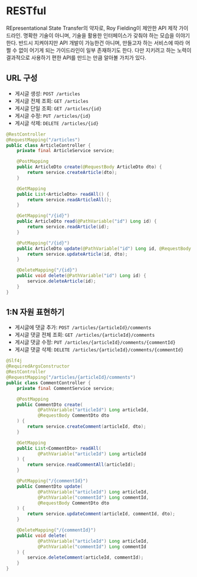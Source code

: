 # RESTful

REpresentational State Transfer의 약자로, Roy Fielding이 제안한 API 제작 가이드라인.
명확한 기술이 아니며, 기술을 활용한 인터페이스가 갖춰야 하는 모습을 이야기한다.
반드시 지켜야지만 API 개발이 가능한건 아니며, 만들고자 하는 서비스에 따라
어쩔 수 없이 어기게 되는 가이드라인이 일부 존재하기도 한다. 다만 지키려고 하는 노력이 결과적으로
사용하기 편한 API를 만드는 만큼 알아볼 가치가 있다.

## URL 구성

- 게시글 생성: `POST /articles`
- 게시글 전체 조회: `GET /articles`
- 게시글 단일 조회: `GET /articles/{id}`
- 게시글 수정: `PUT /articles/{id}`
- 게시글 삭제: `DELETE /articles/{id}`

```java
@RestController
@RequestMapping("/articles")
public class ArticleController {
    private final ArticleService service;

    @PostMapping
    public ArticleDto create(@RequestBody ArticleDto dto) {
        return service.createArticle(dto);
    }

    @GetMapping
    public List<ArticleDto> readAll() {
        return service.readArticleAll();
    }

    @GetMapping("/{id}")
    public ArticleDto read(@PathVariable("id") Long id) {
        return service.readArticle(id);
    }

    @PutMapping("/{id}")
    public ArticleDto update(@PathVariable("id") Long id, @RequestBody ArticleDto dto) {
        return service.updateArticle(id, dto);
    }

    @DeleteMapping("/{id}")
    public void delete(@PathVariable("id") Long id) {
        service.deleteArticle(id);
    }
}
```

## 1:N 자원 표현하기

- 게시글에 댓글 추가: `POST /articles/{articleId}/comments`
- 게시글 댓글 전체 조회: `GET /articles/{articleId}/comments`
- 게시글 댓글 수정: `PUT /articles/{articleId}/comments/{commentId}`
- 게시글 댓글 삭제: `DELETE /articles/{articleId}/comments/{commentId}`

```java
@Slf4j
@RequiredArgsConstructor
@RestController
@RequestMapping("/articles/{articleId}/comments")
public class CommentController {
    private final CommentService service;

    @PostMapping
    public CommentDto create(
            @PathVariable("articleId") Long articleId,
            @RequestBody CommentDto dto
    ) {
        return service.createComment(articleId, dto);
    }

    @GetMapping
    public List<CommentDto> readAll(
            @PathVariable("articleId") Long articleId
    ) {
        return service.readCommentAll(articleId);
    }

    @PutMapping("/{commentId}")
    public CommentDto update(
            @PathVariable("articleId") Long articleId,
            @PathVariable("commentId") Long commentId,
            @RequestBody CommentDto dto
    ) {
        return service.updateComment(articleId, commentId, dto);
    }

    @DeleteMapping("/{commentId}")
    public void delete(
            @PathVariable("articleId") Long articleId,
            @PathVariable("commentId") Long commentId
    ) {
        service.deleteComment(articleId, commentId);
    }
}
```
